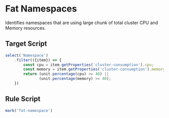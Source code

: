 # Fat Namespaces
Identifies namespaces that are using large chunk of total cluster CPU and Memory resources.

## Target Script
```js
select('Namespace')
    .filter(({item}) => {
        const cpu = item.getProperties('cluster-consumption').cpu;
        const memory = item.getProperties('cluster-consumption').memory;
        return (unit.percentage(cpu) >= 40) ||
               (unit.percentage(memory) >= 40);
    })
```

## Rule Script
```js
mark('fat-namespace')
```
